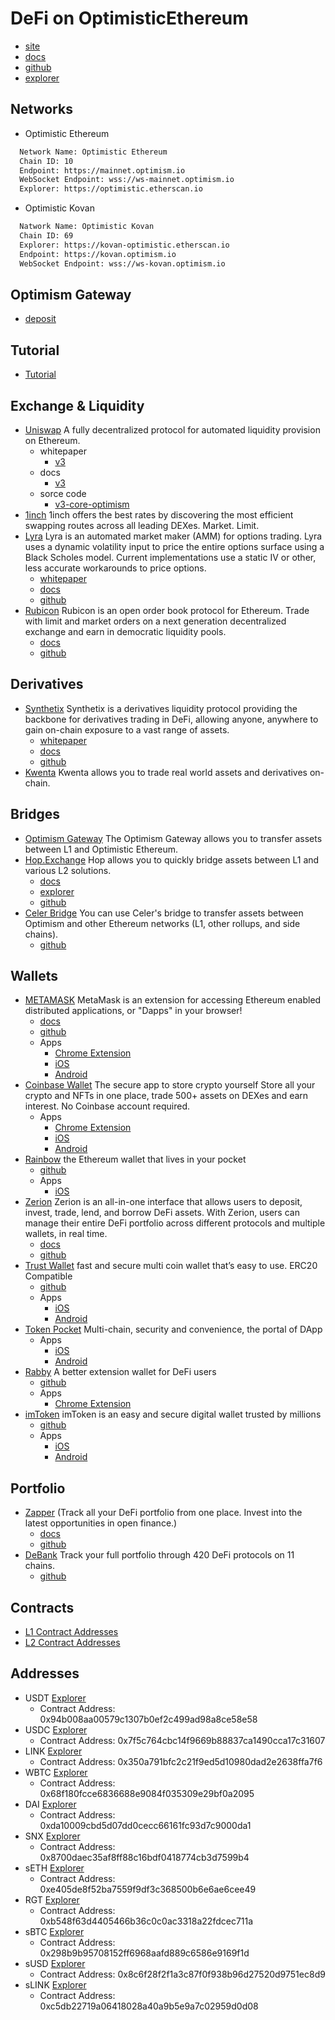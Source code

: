 # DeFi on OptimisticEthereum
- [site](https://www.optimism.io/)
- [docs](https://community.optimism.io/docs/)
- [github](https://github.com/ethereum-optimism)
- [explorer](http://optimistic.etherscan.io/)

<!-- markdown-link-check-disable -->

## Networks
- Optimistic Ethereum
```txt
  Network Name: Optimistic Ethereum
  Chain ID: 10
  Endpoint: https://mainnet.optimism.io
  WebSocket Endpoint: wss://ws-mainnet.optimism.io
  Explorer: https://optimistic.etherscan.io
```

- Optimistic Kovan
```txt
  Natwork Name: Optimistic Kovan
  Chain ID: 69
  Explorer: https://kovan-optimistic.etherscan.io
  Endpoint: https://kovan.optimism.io
  WebSocket Endpoint: wss://ws-kovan.optimism.io
```

<!-- markdown-link-check-enable -->

## Optimism Gateway
- [deposit](https://gateway.optimism.io/)

## Tutorial
- [Tutorial](https://github.com/ethereum-optimism/optimism-tutorial)

## Exchange & Liquidity
- [Uniswap](https://uniswap.org/) A fully decentralized protocol for automated liquidity provision on Ethereum.
  - whitepaper
    - [v3](https://uniswap.org/whitepaper-v3.pdf)
  - docs
    - [v3](https://docs.uniswap.org/)
  - sorce code
    - [v3-core-optimism](https://github.com/Uniswap/v3-core-optimism)
- [1inch](https://1inch.io/) 1inch offers the best rates by discovering the most efficient swapping routes across all leading DEXes. Market. Limit.
- [Lyra](https://www.lyra.finance/) Lyra is an automated market maker (AMM) for options trading. Lyra uses a dynamic volatility input to price the entire options surface using a Black Scholes model. Current implementations use a static IV or other, less accurate workarounds to price options.
  - [whitepaper](https://www.lyra.finance/files/whitepaper.pdf)
  - [docs](https://docs.lyra.finance/)
  - [github](https://github.com/lyra-finance)
- [Rubicon](https://www.rubicon.finance/) Rubicon is an open order book protocol for Ethereum. Trade with limit and market orders on a next generation decentralized exchange and earn in democratic liquidity pools.
  - [docs](https://docs.rubicon.finance/)
  - [github](https://github.com/RubiconDeFi/rubicon_protocol)

## Derivatives
- [Synthetix](https://synthetix.io/) Synthetix is a derivatives liquidity protocol providing the backbone for derivatives trading in DeFi, allowing anyone, anywhere to gain on-chain exposure to a vast range of assets.
  - [whitepaper](https://www.synthetix.io/uploads/synthetix_whitepaper.pdf)
  - [docs](https://docs.synthetix.io/litepaper/)
  - [github](https://github.com/Synthetixio/synthetix)
- [Kwenta](https://kwenta.io/) Kwenta allows you to trade real world assets and derivatives on-chain.

## Bridges
- [Optimism Gateway](https://gateway.optimism.io/) The Optimism Gateway allows you to transfer assets between L1 and Optimistic Ethereum.
- [Hop.Exchange](https://app.hop.exchange/send) Hop allows you to quickly bridge assets between L1 and various L2 solutions.
  - [docs](https://docs.hop.exchange/)
  - [explorer](https://explorer.hop.exchange/mainnet/)
  - [github](https://github.com/hop-protocol)
- [Celer Bridge](https://cbridge.celer.network/#/transfer) You can use Celer's bridge to transfer assets between Optimism and other Ethereum networks (L1, other rollups, and side chains).
  - [github](https://github.com/celer-network/cbridge-node)

## Wallets
- [METAMASK](https://metamask.io/) MetaMask is an extension for accessing Ethereum enabled distributed applications, or "Dapps" in your browser!
  - [docs](https://docs.metamask.io/guide/)
  - [github](https://github.com/MetaMask/)
  - Apps
    - [Chrome Extension](https://chrome.google.com/webstore/detail/metamask/nkbihfbeogaeaoehlefnkodbefgpgknn)
    - [iOS](https://apps.apple.com/us/app/metamask/id1438144202?_branch_match_id=884747436440285416)
    - [Android](https://play.google.com/store/apps/details?id=io.metamask&hl=en_US&ref=producthunt&_branch_match_id=884747436440285416)
- [Coinbase Wallet](https://wallet.coinbase.com) The secure app to store crypto yourself Store all your crypto and NFTs in one place, trade 500+ assets on DEXes and earn interest. No Coinbase account required.
  - Apps
    - [Chrome Extension](https://chrome.google.com/webstore/detail/coinbase-wallet-extension/hnfanknocfeofbddgcijnmhnfnkdnaad)
    - [iOS](https://apps.apple.com/app/coinbase-wallet/id1278383455?ls=1)
    - [Android](https://play.google.com/store/apps/details?id=org.toshi)
- [Rainbow](https://rainbow.me/) the Ethereum wallet that lives in your pocket
  - [github](https://github.com/rainbow-me/rainbow)
  - Apps
    - [iOS](https://apps.apple.com/us/app/rainbow-ethereum-wallet/id1457119021)
- [Zerion](https://zerion.io/) Zerion is an all-in-one interface that allows users to deposit, invest, trade, lend, and borrow DeFi assets. With Zerion, users can manage their entire DeFi portfolio across different protocols and multiple wallets, in real time.
  - [docs](https://help.zerion.io/en/)
  - [github](https://github.com/zeriontech)
- [Trust Wallet](https://trustwallet.com/) fast and secure multi coin wallet that’s easy to use. ERC20 Compatible
  - [github](https://github.com/trustwallet)
  - Apps
    - [iOS](https://apps.apple.com/app/apple-store/id1288339409?mt=8)
    - [Android](https://play.google.com/store/apps/details?id=com.wallet.crypto.trustapp&referrer=utm_source%3Dwebsite)
- [Token Pocket](https://www.tokenpocket.pro/) Multi-chain, security and convenience, the portal of DApp
  - Apps
    - [iOS](https://apps.apple.com/cn/app/tokenpocket-trusted-wallet/id1436028697)
    - [Android](https://play.google.com/store/apps/details?id=vip.mytokenpocket)
- [Rabby](https://rabby.io/) A better extension wallet for DeFi users
  - [github](https://github.com/RabbyHub/Rabby)
  - Apps
    - [Chrome Extension](https://chrome.google.com/webstore/detail/rabby/acmacodkjbdgmoleebolmdjonilkdbch)
- [imToken](https://token.im/) imToken is an easy and secure digital wallet trusted by millions
  - [github](https://github.com/consenlabs)
  - Apps
    - [iOS](https://apps.apple.com/us/app/imtoken2/id1384798940)
    - [Android](https://play.google.com/store/apps/details?id=im.token.app)

## Portfolio
- [Zapper](https://zapper.fi/dashboard) (Track all your DeFi portfolio from one place. Invest into the latest opportunities in open finance.)
  - [docs](https://github.com/Zapper-fi/Docs)
  - [github](https://github.com/Zapper-fi)
- [DeBank](https://debank.com/) Track your full portfolio through 420 DeFi protocols on 11 chains.
  - [github](https://github.com/DeBankDeFi)

## Contracts
- [L1 Contract Addresses](https://github.com/ethereum-optimism/optimism/tree/ef5343d61708f2d15f51dca981f03ee4ac447c21/packages/contracts/deployments#mainnet)
- [L2 Contract Addresses](https://github.com/ethereum-optimism/optimism/tree/ef5343d61708f2d15f51dca981f03ee4ac447c21/packages/contracts/deployments#layer-2)

## Addresses
- USDT [Explorer](https://optimistic.etherscan.io/token/0x94b008aa00579c1307b0ef2c499ad98a8ce58e58)
  - Contract Address: 0x94b008aa00579c1307b0ef2c499ad98a8ce58e58
- USDC [Explorer](https://optimistic.etherscan.io/token/0x7f5c764cbc14f9669b88837ca1490cca17c31607)
  - Contract Address: 0x7f5c764cbc14f9669b88837ca1490cca17c31607
- LINK [Explorer](https://optimistic.etherscan.io/token/0x350a791bfc2c21f9ed5d10980dad2e2638ffa7f6)
  - Contract Address: 0x350a791bfc2c21f9ed5d10980dad2e2638ffa7f6
- WBTC [Explorer](https://optimistic.etherscan.io/token/0x68f180fcce6836688e9084f035309e29bf0a2095)
  - Contract Address: 0x68f180fcce6836688e9084f035309e29bf0a2095
- DAI [Explorer](https://optimistic.etherscan.io/token/0xda10009cbd5d07dd0cecc66161fc93d7c9000da1)
  - Contract Address: 0xda10009cbd5d07dd0cecc66161fc93d7c9000da1
- SNX [Explorer](https://optimistic.etherscan.io/token/0x8700daec35af8ff88c16bdf0418774cb3d7599b4)
  - Contract Address: 0x8700daec35af8ff88c16bdf0418774cb3d7599b4
- sETH [Explorer](https://optimistic.etherscan.io/token/0xe405de8f52ba7559f9df3c368500b6e6ae6cee49)
  - Contract Address: 0xe405de8f52ba7559f9df3c368500b6e6ae6cee49
- RGT [Explorer](https://optimistic.etherscan.io/token/0xb548f63d4405466b36c0c0ac3318a22fdcec711a)
  - Contract Address: 0xb548f63d4405466b36c0c0ac3318a22fdcec711a
- sBTC [Explorer](https://optimistic.etherscan.io/token/0x298b9b95708152ff6968aafd889c6586e9169f1d)
  - Contract Address: 0x298b9b95708152ff6968aafd889c6586e9169f1d
- sUSD [Explorer](https://optimistic.etherscan.io/token/0x8c6f28f2f1a3c87f0f938b96d27520d9751ec8d9)
  - Contract Address: 0x8c6f28f2f1a3c87f0f938b96d27520d9751ec8d9
- sLINK [Explorer](https://optimistic.etherscan.io/token/0xc5db22719a06418028a40a9b5e9a7c02959d0d08)
  - Contract Address: 0xc5db22719a06418028a40a9b5e9a7c02959d0d08

